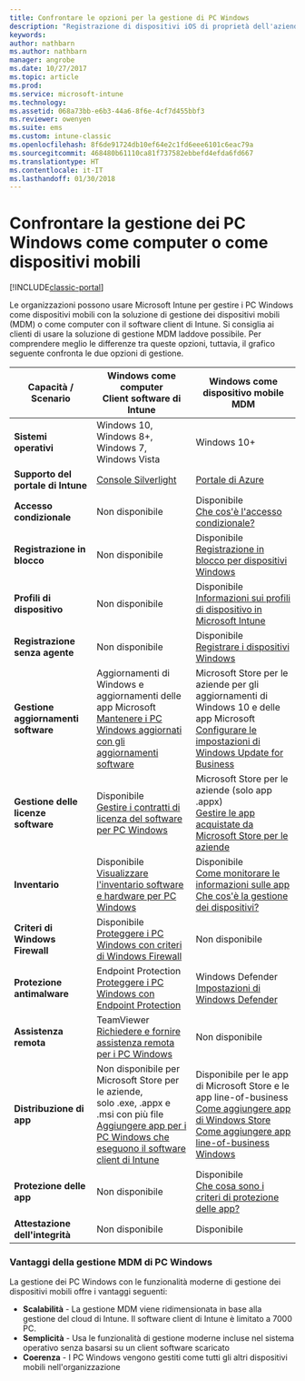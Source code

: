 ```yaml
---
title: Confrontare le opzioni per la gestione di PC Windows
description: "Registrazione di dispositivi iOS di proprietà dell'azienda usando il programma di registrazione dispositivi di Apple o Apple Configurator"
keywords: 
author: nathbarn
ms.author: nathbarn
manager: angrobe
ms.date: 10/27/2017
ms.topic: article
ms.prod: 
ms.service: microsoft-intune
ms.technology: 
ms.assetid: 068a73bb-e6b3-44a6-8f6e-4cf7d455bbf3
ms.reviewer: owenyen
ms.suite: ems
ms.custom: intune-classic
ms.openlocfilehash: 8f6de91724db10ef64e2c1fd6eee6101c6eac79a
ms.sourcegitcommit: 468480b61110ca81f737582ebbefd4efda6fd667
ms.translationtype: HT
ms.contentlocale: it-IT
ms.lasthandoff: 01/30/2018
---
```

# <a name="compare-managing-windows-pcs-as-computers-or-mobile-devices"></a>Confrontare la gestione dei PC Windows come computer o come dispositivi mobili

[!INCLUDE[classic-portal](../includes/classic-portal.md)]

Le organizzazioni possono usare Microsoft Intune per gestire i PC Windows come dispositivi mobili con la soluzione di gestione dei dispositivi mobili (MDM) o come computer con il software client di Intune.  Si consiglia ai clienti di usare la soluzione di gestione MDM laddove possibile. Per comprendere meglio le differenze tra queste opzioni, tuttavia, il grafico seguente confronta le due opzioni di gestione.

|**Capacità / Scenario** |**Windows come computer**<br>Client software di Intune | **Windows come dispositivo mobile**<br>MDM |
|--------------|-------------------------------|-------------------------------|
|**Sistemi operativi** |Windows 10, Windows 8+, Windows 7, Windows Vista | Windows 10+ |
|**Supporto del portale di Intune** |[Console Silverlight](https://manage.microsoft.com)|[Portale di Azure](https://portal.azure.com) |
|**Accesso condizionale**|Non disponibile|Disponibile <br>[Che cos'è l'accesso condizionale?](https://docs.microsoft.com/intune-azure/conditional-access/what-is-conditional-access)|
|**Registrazione in blocco**|Non disponibile|Disponibile <br>[Registrazione in blocco per dispositivi Windows](https://docs.microsoft.com/intune-azure/enroll-devices/bulk-enroll-windows)|
|**Profili di dispositivo**|Non disponibile|Disponibile <br>[Informazioni sui profili di dispositivo in Microsoft Intune](https://docs.microsoft.com/intune-azure/configure-devices/what-are-device-profiles)|
|**Registrazione senza agente**|Non disponibile |Disponibile<br>[Registrare i dispositivi Windows](https://docs.microsoft.com/intune-azure/enroll-devices/enroll-windows-devices)|
|**Gestione aggiornamenti software**| Aggiornamenti di Windows e aggiornamenti delle app Microsoft<br>[Mantenere i PC Windows aggiornati con gli aggiornamenti software](https://docs.microsoft.com/intune/deploy-use/keep-windows-pcs-up-to-date-with-software-updates-in-microsoft-intune)|Microsoft Store per le aziende per gli aggiornamenti di Windows 10 e delle app Microsoft<br> [Configurare le impostazioni di Windows Update for Business](https://docs.microsoft.com/intune-azure/configure-devices/how-to-configure-windows-update-for-business) |
|**Gestione delle licenze software**|Disponibile <br>[Gestire i contratti di licenza del software per PC Windows](https://docs.microsoft.com/intune/deploy-use/manage-license-agreements-for-windows-pc-software-in-microsoft-intune)|Microsoft Store per le aziende (solo app .appx)<br>[Gestire le app acquistate da Microsoft Store per le aziende](https://docs.microsoft.com/intune-azure/manage-apps/wsfb-apps)|
|**Inventario**|Disponibile <br>[Visualizzare l'inventario software e hardware per PC Windows](https://docs.microsoft.com/intune/deploy-use/view-hardware-and-software-inventory-for-windows-pcs-in-microsoft-intune)|Disponibile <br>[Come monitorare le informazioni sulle app](https://docs.microsoft.com/intune/apps-monitor)<br>[Che cos'è la gestione dei dispositivi?](https://docs.microsoft.com/intune/device-management)|
|**Criteri di Windows Firewall**|Disponibile <br>[Proteggere i PC Windows con criteri di Windows Firewall](https://docs.microsoft.com/intune/deploy-use/help-protect-windows-pcs-using-windows-firewall-policies-in-microsoft-intune) |Non disponibile|
|**Protezione antimalware**|Endpoint Protection<br>[Proteggere i PC Windows con Endpoint Protection](https://docs.microsoft.com/intune/deploy-use/help-secure-windows-pcs-with-endpoint-protection-for-microsoft-intune)|Windows Defender<br>[Impostazioni di Windows Defender](https://docs.microsoft.com/intune-azure/configure-devices/custom-for-windows-10#windows-defender-settings)|
|**Assistenza remota** |TeamViewer<br>[Richiedere e fornire assistenza remota per i PC Windows](https://docs.microsoft.com/intune/deploy-use/request-and-provide-remote-assistance-for-windows-pcs-in-microsoft-intune)|Non disponibile |
|**Distribuzione di app** | Non disponibile per Microsoft Store per le aziende,<br>solo .exe, .appx e .msi con più file<br>[Aggiungere app per i PC Windows che eseguono il software client di Intune](https://docs.microsoft.com/intune/deploy-use/add-apps-for-windows-pcs-in-microsoft-intune)|Disponibile per le app di Microsoft Store e le app line-of-business<br>[Come aggiungere app di Windows Store](https://docs.microsoft.com/intune/store-apps-windows)<br>[Come aggiungere app line-of-business Windows](https://docs.microsoft.com/intune/lob-apps-windows)|
|**Protezione delle app**|Non disponibile|Disponibile <br>[Che cosa sono i criteri di protezione delle app?](https://docs.microsoft.com/intune-azure/manage-apps/what-is-app-protection-policy)|
|**Attestazione dell'integrità**|Non disponibile|Disponibile|


### <a name="advantages-of-mdm-windows-pc-management"></a>Vantaggi della gestione MDM di PC Windows
La gestione dei PC Windows con le funzionalità moderne di gestione dei dispositivi mobili offre i vantaggi seguenti:
- **Scalabilità** - La gestione MDM viene ridimensionata in base alla gestione del cloud di Intune. Il software client di Intune è limitato a 7000 PC.
- **Semplicità** - Usa le funzionalità di gestione moderne incluse nel sistema operativo senza basarsi su un client software scaricato
- **Coerenza** - I PC Windows vengono gestiti come tutti gli altri dispositivi mobili nell'organizzazione
<!-- - **Cloud optimization** - -->
